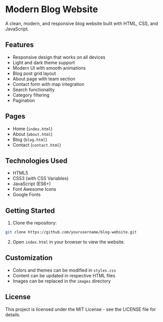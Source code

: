 # Modern Blog Website

A clean, modern, and responsive blog website built with HTML, CSS, and JavaScript.

## Features

- Responsive design that works on all devices
- Light and dark theme support
- Modern UI with smooth animations
- Blog post grid layout
- About page with team section
- Contact form with map integration
- Search functionality
- Category filtering
- Pagination

## Pages

- Home (`index.html`)
- About (`about.html`)
- Blog (`blog.html`)
- Contact (`contact.html`)

## Technologies Used

- HTML5
- CSS3 (with CSS Variables)
- JavaScript (ES6+)
- Font Awesome Icons
- Google Fonts

## Getting Started

1. Clone the repository:
```bash
git clone https://github.com/yourusername/blog-website.git
```

2. Open `index.html` in your browser to view the website.

## Customization

- Colors and themes can be modified in `styles.css`
- Content can be updated in respective HTML files
- Images can be replaced in the `images` directory

## License

This project is licensed under the MIT License - see the LICENSE file for details. 